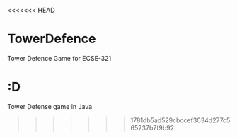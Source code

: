 <<<<<<< HEAD
# TowerDefence
Tower Defence Game for ECSE-321


:D
=======
Tower Defense game in Java
>>>>>>> 1781db5ad529cbccef3034d277c565237b7f9b92
